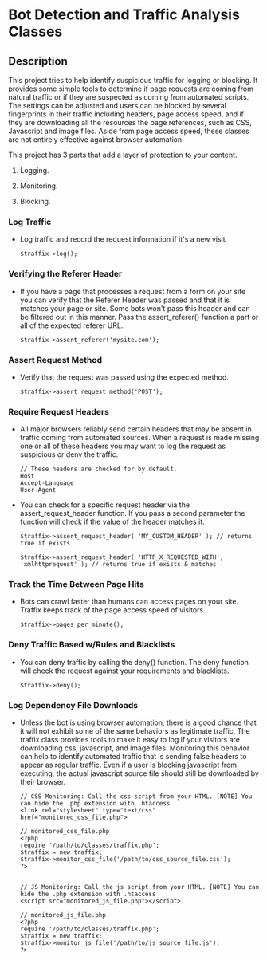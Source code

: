 Bot Detection and Traffic Analysis Classes
==========================================

##  Description

This project tries to help identify suspicious traffic for logging or blocking. It provides some simple tools to determine if page requests are coming from natural traffic or if they are suspected as coming from automated scripts. The settings can be adjusted and users can be blocked by several fingerprints in their traffic including headers, page access speed, and if they are downloading all the resources the page references, such as CSS, Javascript and image files. Aside from page access speed, these classes are not entirely effective against browser automation.

This project has 3 parts that add a layer of protection to your content.

1. Logging.

2. Monitoring.

3. Blocking.

### Log Traffic

*   Log traffic and record the request information if it's a new visit.

        $traffix->log();

### Verifying the Referer Header

*   If you have a page that processes a request from a form on your site you can verify that the Referer Header was passed and that it is matches your page or site. Some bots won't pass this header and can be filtered out in this manner. Pass the assert_referer() function a part or all of the expected referer URL.

        $traffix->assert_referer('mysite.com');

### Assert Request Method

*   Verify that the request was passed using the expected method.

        $traffix->assert_request_method('POST');

### Require Request Headers

*   All major browsers reliably send certain headers that may be absent in traffic coming from automated sources. When a request is made missing one or all of these headers you may want to log the request as suspicious or deny the traffic.

        // These headers are checked for by default.
        Host
        Accept-Language
        User-Agent

*   You can check for a specific request header via the assert_request_header function. If you pass a second parameter the function will check if the value of the header matches it.

        $traffix->assert_request_header( 'MY_CUSTOM_HEADER' ); // returns true if exists

        $traffix->assert_request_header( 'HTTP_X_REQUESTED_WITH', 'xmlhttprequest' ); // returns true if exists & matches

### Track the Time Between Page Hits

*   Bots can crawl faster than humans can access pages on your site. Traffix keeps track of the page access speed of visitors.

        $traffix->pages_per_minute();


### Deny Traffic Based w/Rules and Blacklists

*   You can deny traffic by calling the deny() function. The deny function will check the request against your requirements and blacklists.

        $traffix->deny();

### Log Dependency File Downloads

*   Unless the bot is using browser automation, there is a good chance that it will not exhibit some of the same behaviors as legitimate traffic. The traffix class provides tools to make it easy to log if your visitors are downloading css, javascript, and image files. Monitoring this behavior can help to identify automated traffic that is sending false headers to appear as regular traffic. Even if a user is blocking javascript from executing, the actual javascript source file should still be downloaded by their browser.

        // CSS Monitoring: Call the css script from your HTML. [NOTE] You can hide the .php extension with .htaccess
        <link rel="stylesheet" type="text/css" href="monitored_css_file.php">
        
        // monitored_css_file.php
        <?php
        require '/path/to/classes/traffix.php';
        $traffix = new traffix;
        $traffix->monitor_css_file('/path/to/css_source_file.css');
        ?>

        
        // JS Monitoring: Call the js script from your HTML. [NOTE] You can hide the .php extension with .htaccess
        <script src="monitored_js_file.php"></script>
        
        // monitored_js_file.php
        <?php
        require '/path/to/classes/traffix.php';
        $traffix = new traffix;
        $traffix->monitor_js_file('/path/to/js_source_file.js');
        ?>
